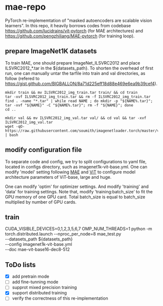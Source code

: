 # mae-repo
PyTorch re-implememtation of "masked autoencoders are scalable vision learners".
In this repo, it heavily borrows codes from codebase https://github.com/lucidrains/vit-pytorch (for MAE architectures) and https://github.com/pengzhiliang/MAE-pytorch (for training loop).

## prepare ImageNet1K datasets
To train MAE, one should prepare ImageNet_ILSVRC2012 and place ILSVRC2012_*.tar in the ${datasets_path}. To shorten the overhead of first run, one can manually untar the tarfile into train and val directories, as follow (refered to https://gist.github.com/BIGBALLON/8a71d225eff18d88e469e6ea9b39cef4).

```
mkdir train && mv ILSVRC2012_img_train.tar train/ && cd train
tar -xvf ILSVRC2012_img_train.tar && rm -f ILSVRC2012_img_train.tar
find . -name "*.tar" | while read NAME ; do mkdir -p "${NAME%.tar}"; tar -xvf "${NAME}" -C "${NAME%.tar}"; rm -f "${NAME}"; done
cd ..
```

```
mkdir val && mv ILSVRC2012_img_val.tar val/ && cd val && tar -xvf ILSVRC2012_img_val.tar
wget -qO- https://raw.githubusercontent.com/soumith/imagenetloader.torch/master/valprep.sh | bash
```
## modify configuration file
To separate code and config, we try to split configurations to yaml file, located in configs directory, such as imagenet1k-vit-base.yml.
One can modify 'model' setting following [MAE](https://arxiv.org/abs/2111.06377) and [ViT](https://arxiv.org/abs/2010.11929) to configure model architecture parameters of ViT-base, large and huge.

One can modify 'optim' for optimizer settings. And modify 'training' and 'data' for training settings. Note that, modify 'training:batch_size' to fit the GPU memory of one GPU card. Total batch_size is equal to batch_size multiplied by number of GPU cards.

## train
CUDA_VISIBLE_DEVICES=0,1,2,3,5,6,7 OMP_NUM_THREADS=1 python -m torch.distributed.launch --nproc_per_node=8 mae_test.py \
        --datasets_path ${datasets_path} \
        --config imagenet1k-vit-base.yml \
        --doc mae-vit-base16-dec8-512
        
## ToDo lists
- [x] add pretrain mode
- [ ] add fine-tunning mode
- [ ] supprot mixed precision training
- [x] support distributed training
- [ ] verify the correctness of this re-implementation

